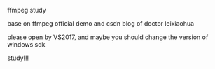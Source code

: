 ffmpeg study

base on ffmpeg official demo and csdn blog of doctor leixiaohua

please open by VS2017, and maybe you should change the version of windows sdk

study!!!
